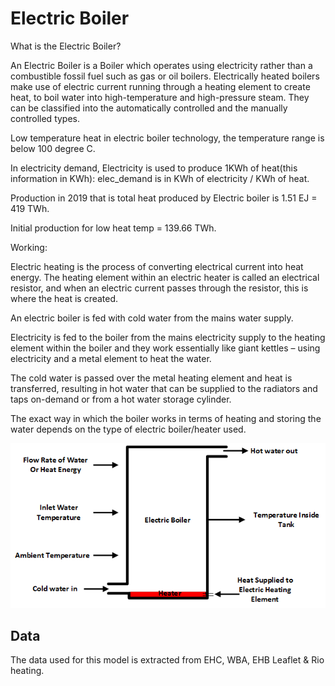 # Electric Boiler

What is the Electric Boiler?

An Electric Boiler is a Boiler which operates using electricity rather than a combustible fossil fuel such as gas or oil boilers.
Electrically heated boilers make use of electric current running through a heating element to create heat, to boil water into high-temperature and high-pressure steam. 
They can be classified into the automatically controlled and the manually controlled types.

Low temperature heat in electric boiler technology, the temperature range is below 100 degree C.

In electricity demand, Electricity is used to produce 1KWh of heat(this information in KWh): elec_demand is in
KWh of electricity / KWh of heat.

Production in 2019 that is total heat produced by Electric boiler is 1.51 EJ = 419 TWh.

Initial production for low heat temp = 139.66 TWh.

Working:

Electric heating is the process of converting electrical current into heat energy. The heating element within an electric heater is called an electrical resistor, and when an electric current passes through the resistor, this is where the heat is created.

An electric boiler is fed with cold water from the mains water supply.

Electricity is fed to the boiler from the mains electricity supply to the heating element within the boiler and they work essentially like giant kettles – using electricity and a metal element to heat the water.

The cold water is passed over the metal heating element and heat is transferred, resulting in hot water that can be supplied to the radiators and taps on-demand or from a hot water storage cylinder.

The exact way in which the boiler works in terms of heating and storing the water depends on the type of electric boiler/heater used.

![img.png](img.png)
## Data     
The data used for this model is extracted from EHC, WBA, EHB Leaflet & Rio heating.

[^1]: [Electric boiler Working - rio heating](https://www.rioheating.com/how-do-electric-heaters-work/#:~:text=Electric%20heating%20is%20the%20process,where%20the%20heat%20is%20created.)

[^2]: [Electric Boiler Overview - ehc](https://www.electric-heatingcompany.co.uk/article/electric-boiler-guide/#:~:text=An%20Electric%20Boiler%20is%20a%20device%20used%20to%20heat%20your,designed%20to%20maximise%20surface%20area.)

[^3]: [Electric Boiler Process - ehc](https://www.electric-heatingcompany.co.uk/article/how-do-electric-boilers-heaters-work/)

[^4]: [About Electric Boiler – EHB Leaflet](https://www.labour.gov.hk/eng/public/bpvd/EHB_Leaflet_2016_Eng_2%20web.pdf)

[^5]: [Electric Boiler: World heat production – WBA(World Bioenergy Association)](https://www.worldbioenergy.org/uploads/211214%20WBA%20GBS%202021.pdf)
